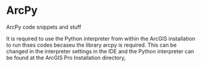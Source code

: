 # ArcPy
 ArcPy code snippets and stuff

It is required to use the Python interpreter from within the ArcGIS installation to run thses codes becaseu the library arcpy is required. 
This can be changed in the interpreter settings in the IDE and the Python interpreter can be found at the ArcGIS Pro Installation directory,
